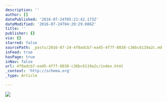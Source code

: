 ```yaml
---
description: ''
author: []
datePublished: '2016-07-24T05:21:42.173Z'
dateModified: '2016-07-24T04:20:29.086Z'
title: ''
publisher: {}
via: {}
starred: false
sourcePath: _posts/2016-07-24-4f0adcb7-ea45-4f7f-8038-c36bc6119a2c.md
inFeed: true
hasPage: true
inNav: false
url: 4f0adcb7-ea45-4f7f-8038-c36bc6119a2c/index.html
_context: 'http://schema.org'
_type: Article

---
```

![](https://the-grid-user-content.s3-us-west-2.amazonaws.com/f1ec7c91-52df-4b7e-902e-ece89b0c5555.jpg)